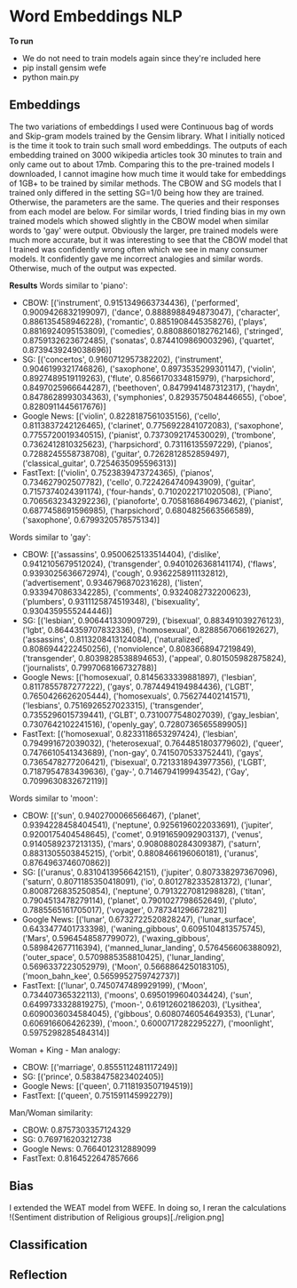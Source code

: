 # Word Embeddings NLP 
__To run__
- We do not need to train models again since they're included here
- pip install gensim wefe
- python main.py

## Embeddings
The two variations of embeddings I used were Continuous bag of words and Skip-gram models trained by the Gensim library. What I initially noticed is the time it took to train such small word embeddings. The outputs of each embedding trained on 3000 wikipedia articles took 30 minutes to train and only came out to about 17mb. Comparing this to the pre-trained models I downloaded, I cannot imagine how much time it would take for embeddings of 1GB+ to be trained by similar methods. The CBOW and SG models that I trained only differed in the setting SG=1/0 being how they are trained. Otherwise, the parameters are the same. The queries and their responses from each model are below. For similar words, I tried finding bias in my own trained models which showed slightly in the CBOW model when similar words to 'gay' were output. Obviously the larger, pre trained models were much more accurate, but it was interesting to see that the CBOW model that I trained was confidently wrong often which we see in many consumer models. It confidently gave me incorrect analogies and similar words. Otherwise, much of the output was expected.

__Results__
Words similar to 'piano':
- CBOW: [('instrument', 0.9151349663734436), ('performed', 0.9009426832199097), ('dance', 0.8888988494873047), ('character', 0.886135458946228), ('romantic', 0.8851908445358276), ('plays', 0.8816924095153809), ('comedies', 0.8808860182762146), ('stringed', 0.8759132623672485), ('sonatas', 0.8744109869003296), ('quartet', 0.8739439249038696)]   
- SG: [('concertos', 0.9160712957382202), ('instrument', 0.9046199321746826), ('saxophone', 0.8973535299301147), ('violin', 0.8927489519119263), ('flute', 0.8566170334815979), ('harpsichord', 0.8497025966644287), ('beethoven', 0.8479941487312317), ('haydn', 0.8478628993034363), ('symphonies', 0.8293575048446655), ('oboe', 0.8280911445617676)]  
- Google News: [('violin', 0.8228187561035156), ('cello', 0.8113837242126465), ('clarinet', 0.7756922841072083), ('saxophone', 0.7755720019340515), ('pianist', 0.7373092174530029), ('trombone', 0.7362412810325623), ('harpsichord', 0.73116135597229), ('pianos', 0.7288245558738708), ('guitar', 0.7262812852859497), ('classical_guitar', 0.7254635095596313)]
- FastText: [('violin', 0.7523839473724365), ('pianos', 0.734627902507782), ('cello', 0.7224264740943909), ('guitar', 0.7157374024391174), ('four-hands', 0.7102022171020508), ('Piano', 0.7065632343292236), ('pianoforte', 0.7058168649673462), ('pianist', 0.6877458691596985), ('harpsichord', 0.6804825663566589), ('saxophone', 0.6799320578575134)]

Words similar to 'gay':
- CBOW: [('assassins', 0.9500625133514404), ('dislike', 0.9412105679512024), ('transgender', 0.9401026368141174), ('flaws', 0.9393025636672974), ('cough', 0.9362258911132812), ('advertisement', 0.9346796870231628), ('listen', 0.9339470863342285), ('comments', 0.9324082732200623), ('plumbers', 0.9311125874519348), ('bisexuality', 0.9304359555244446)]
- SG: [('lesbian', 0.906441330909729), ('bisexual', 0.883491039276123), ('lgbt', 0.8644359707832336), ('homosexual', 0.8288567066192627), ('assassins', 0.8113208413124084), ('naturalized', 0.8086944222450256), ('nonviolence', 0.8083668947219849), ('transgender', 0.8039828538894653), ('appeal', 0.801505982875824), ('journalists', 0.7997068166732788)]
- Google News: [('homosexual', 0.8145633339881897), ('lesbian', 0.8117855787277222), ('gays', 0.7874494194984436), ('LGBT', 0.7650426626205444), ('homosexuals', 0.756274402141571), ('lesbians', 0.7516926527023315), ('transgender', 0.7355296015739441), ('GLBT', 0.7310077548027039), ('gay_lesbian', 0.7307642102241516), ('openly_gay', 0.7280736565589905)]
- FastText: [('homosexual', 0.8233118653297424), ('lesbian', 0.794991672039032), ('heterosexual', 0.7644851803779602), ('queer', 0.7476610541343689), ('non-gay', 0.7415070533752441), ('gays', 0.7365478277206421), ('bisexual', 0.7213318943977356), ('LGBT', 0.7187954783439636), ('gay-', 0.7146794199943542), ('Gay', 0.7099630832672119)]

Words similar to 'moon':
- CBOW: [('sun', 0.9402700066566467), ('planet', 0.9394228458404541), ('neptune', 0.9256196022033691), ('jupiter', 0.9200175404548645), ('comet', 0.9191659092903137), ('venus', 0.9140589237213135), ('mars', 0.9080880284309387), ('saturn', 0.8831305503845215), ('orbit', 0.8808466196060181), ('uranus', 0.8764963746070862)]
- SG: [('uranus', 0.8310413956642151), ('jupiter', 0.807338297367096), ('saturn', 0.8071185350418091), ('io', 0.8012782335281372), ('lunar', 0.8008726835250854), ('neptune', 
0.7913227081298828), ('titan', 0.7904513478279114), ('planet', 0.7901027798652649), ('pluto', 0.7885565161705017), ('voyager', 0.787341296672821)]
- Google News: [('lunar', 0.6732722520828247), ('lunar_surface', 0.6433477401733398), ('waning_gibbous', 0.6095104813575745), ('Mars', 0.5964548587799072), ('waxing_gibbous', 0.589842677116394), ('manned_lunar_landing', 0.576456606388092), ('outer_space', 0.5709885358810425), ('lunar_landing', 0.5696337223052979), ('Moon', 0.5668864250183105), 
('moon_bahn_kee', 0.5659952759742737)]
- FastText: [('lunar', 0.7450747489929199), ('Moon', 0.734407365322113), ('moons', 0.6950199604034424), ('sun', 0.6499733328819275), ('moon-', 0.61912602186203), ('Lysithea', 0.6090036034584045), ('gibbous', 0.6080746054649353), ('Lunar', 0.606916606426239), ('moon.', 0.6000717282295227), ('moonlight', 0.5975298285484314)]

Woman + King - Man analogy:
- CBOW: [('marriage', 0.8555112481117249)]
- SG: [('prince', 0.5838475823402405)]
- Google News: [('queen', 0.7118193507194519)]
- FastText: [('queen', 0.751591145992279)]

Man/Woman similarity:
- CBOW: 0.8757303357124329
- SG: 0.769716203212738
- Google News: 0.7664012312889099
- FastText: 0.8164522647857666


## Bias
I extended the WEAT model from WEFE. In doing so, I reran the calculations 
!(Sentiment distribution of Religious groups)[./religion.png]

## Classification


## Reflection